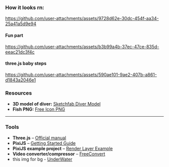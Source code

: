 ### How it looks rn:

https://github.com/user-attachments/assets/9728d62e-30dc-454f-aa34-25a41a5d9e94



#### Fun part

https://github.com/user-attachments/assets/b3b99a4b-37ec-47ce-835d-eeac21dc3f4c



#### three.js baby steps

https://github.com/user-attachments/assets/590ae101-9ae2-407b-a861-d1843a2046e1



### Resources

- **3D model of diver:** [Sketchfab Diver Model](https://sketchfab.com/3d-models/diver-9ee9b8b722ed457da424869cd8d08b1a)  
- **Fish PNG:** [Free Icon PNG](https://www.freeiconspng.com/img/26337)  

---

### Tools

- **Three.js** – [Official manual](https://threejs.org/manual/#en/backgrounds)  
- **PixiJS** – [Getting Started Guide](https://pixijs.com/8.x/guides/getting-started/intro)  
- **PixiJS example project** – [Render Layer Example](https://pixijs.com/8.x/examples?example=rendering_render-layer)  
- **Video converter/compressor** – [FreeConvert](https://www.freeconvert.com/video-compressor)
- this img for bg - [UnderWater](https://t4.ftcdn.net/jpg/01/43/93/23/360_F_143932362_c8kWbxyPP1rPkbxDII2HhPIw6zDV4y7X.jpg)

